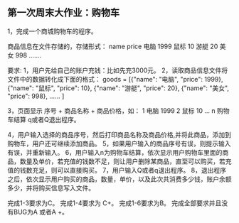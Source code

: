 ## 第一次周末大作业：购物车

 1，完成一个商城购物车的程序。

商品信息在文件存储的，存储形式：
name price
电脑 1999
鼠标 10
游艇 20
美女 998
.......

要求:
1，用户先给自己的账户充钱：比如先充3000元。
2，读取商品信息文件将文件中的数据转化成下面的格式：
goods = [{"name": "电脑", "price": 1999},
{"name": "鼠标", "price": 10},
{"name": "游艇", "price": 20},
{"name": "美女", "price": 998},
...... ]

3，页面显示 序号 + 商品名称 + 商品价格，如：
1 电脑 1999
2 鼠标 10
…
n 购物车结算
q或者Q退出程序。

4，用户输入选择的商品序号，然后打印商品名称及商品价格,并将此商品，添加到购物车，用户还可继续添加商品。
5，如果用户输入的商品序号有误，则提示输入有误，并重新输入。
6，用户输入n为购物车结算，依次显示用户购物车里面的商品，数量及单价，若充值的钱数不足，则让用户删除某商品，直至可以购买，若充值的钱数充足，则可以直接购买。
7，用户输入Q或者q退出程序。
8，退出程序之后，依次显示用户购买的商品，数量，单价，以及此次共消费多少钱，账户余额多少，并将购买信息写入文件。

完成1-3要求为C。
完成1-4要求为 C+。
完成1-6要求为B。
完成全部要求并且没有BUG为A 或者A +。
